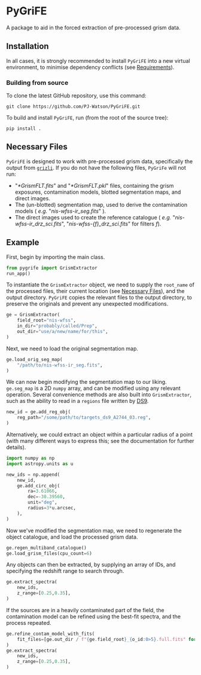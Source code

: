 # PyGriFE

A package to aid in the forced extraction of pre-processed grism data.

## Installation

In all cases, it is strongly recommended to install `PyGriFE` into a new virtual environment, to minimise dependency conflicts (see [Requirements](#requirements)).

### Building from source

To clone the latest GitHub repository, use this command:

```
git clone https://github.com/PJ-Watson/PyGriFE.git
```

To build and install `PyGriFE`, run (from the root of the source tree):

```
pip install .
```

## Necessary Files

`PyGriFE` is designed to work with pre-processed grism data, specifically the output from [`grizli`](https://github.com/gbrammer/grizli). If you do not have the following files, `PyGriFe` will not run:
 - "_*GrismFLT.fits_" and "_*GrismFLT.pkl_" files, containing the grism exposures, contamination models, blotted segmentation maps, and direct images.
 - The (un-blotted) segmentation map, used to derive the contamination models ( _e.g._ "_nis-wfss-ir\_seg.fits_" ).
 - The direct images used to create the reference catalogue ( _e.g._ "_nis-wfss-ir\_drz\_sci.fits_", "_nis-wfss-{f}\_drz\_sci.fits_" for filters _f_).

## Example

First, begin by importing the main class.

```python
from pygrife import GrismExtractor
run_app()
```
To instantiate the `GrismExtractor` object, we need to supply the `root_name` of the processed files, their current location (see [Necessary Files](#necessary-files)), and the output directory. `PyGriFE` copies the relevant files to the output directory, to preserve the originals and prevent any unexpected modifications.

```python
ge = GrismExtractor(
    field_root="nis-wfss",
    in_dir="probably/called/Prep",
    out_dir="use/a/new/name/for/this",
)
```
Next, we need to load the original segmentation map.

```python
ge.load_orig_seg_map(
    "/path/to/nis-wfss-ir_seg.fits",
)
```
We can now begin modifying the segmentation map to our liking. `ge.seg_map` is a 2D `numpy` array, and can be modified using any relevant operation. Several convenience methods are also built into `GrismExtractor`, such as the ability to read in a `regions` file written by [DS9](https://sites.google.com/cfa.harvard.edu/saoimageds9).

```python
new_id = ge.add_reg_obj(
    reg_path="/some/path/to/targets_ds9_A2744_03.reg",
)
```
Alternatively, we could extract an object within a particular radius of a point (with many different ways to express this; see the documentation for further details).
```python
import numpy as np
import astropy.units as u

new_ids = np.append(
    new_id,
    ge.add_circ_obj(
        ra=3.61066,
        dec=-30.39560,
        unit="deg",
        radius=3*u.arcsec,
    ),
)
```
Now we've modified the segmentation map, we need to regenerate the object catalogue, and load the processed grism data.
```python
ge.regen_multiband_catalogue()
ge.load_grism_files(cpu_count=6)
```
Any objects can then be extracted, by supplying an array of IDs, and specifying the redshift range to search through.
```python
ge.extract_spectra(
    new_ids,
    z_range=[0.25,0.35],
)
```
If the sources are in a heavily contaminated part of the field, the contamination model can be refined using the best-fit spectra, and the process repeated.
```python
ge.refine_contam_model_with_fits(
    fit_files=[ge.out_dir / f"{ge.field_root}_{o_id:0>5}.full.fits" for o_id in new_ids],
)
ge.extract_spectra(
    new_ids,
    z_range=[0.25,0.35],
)
```
